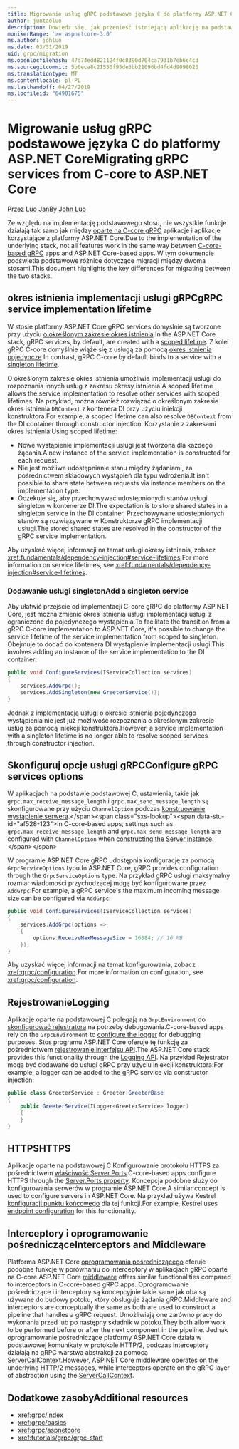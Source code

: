 ```yaml
---
title: Migrowanie usług gRPC podstawowe języka C do platformy ASP.NET Core
author: juntaoluo
description: Dowiedz się, jak przenieść istniejącą aplikację na podstawie gRPC podstawowe języka C do uruchamiania na szczycie stosu platformy ASP.NET Core.
monikerRange: '>= aspnetcore-3.0'
ms.author: johluo
ms.date: 03/31/2019
uid: grpc/migration
ms.openlocfilehash: 47d74edd821124f0c8390d704ca7931b7eb6c4cd
ms.sourcegitcommit: 5b0eca8c21550f95de3bb21096bd4fd4d9098026
ms.translationtype: MT
ms.contentlocale: pl-PL
ms.lasthandoff: 04/27/2019
ms.locfileid: "64901675"
---
```

# <a name="migrating-grpc-services-from-c-core-to-aspnet-core"></a><span data-ttu-id="af528-103">Migrowanie usług gRPC podstawowe języka C do platformy ASP.NET Core</span><span class="sxs-lookup"><span data-stu-id="af528-103">Migrating gRPC services from C-core to ASP.NET Core</span></span>

<span data-ttu-id="af528-104">Przez [Luo Jan](https://github.com/juntaoluo)</span><span class="sxs-lookup"><span data-stu-id="af528-104">By [John Luo](https://github.com/juntaoluo)</span></span>

<span data-ttu-id="af528-105">Ze względu na implementację podstawowego stosu, nie wszystkie funkcje działają tak samo jak między [oparte na C-core gRPC](https://grpc.io/blog/grpc-stacks) aplikacje i aplikacje korzystające z platformy ASP.NET Core.</span><span class="sxs-lookup"><span data-stu-id="af528-105">Due to the implementation of the underlying stack, not all features work in the same way between [C-core-based gRPC](https://grpc.io/blog/grpc-stacks) apps and ASP.NET Core-based apps.</span></span> <span data-ttu-id="af528-106">W tym dokumencie podświetla podstawowe różnice dotyczące migracji między dwoma stosami.</span><span class="sxs-lookup"><span data-stu-id="af528-106">This document highlights the key differences for migrating between the two stacks.</span></span>

## <a name="grpc-service-implementation-lifetime"></a><span data-ttu-id="af528-107">okres istnienia implementacji usługi gRPC</span><span class="sxs-lookup"><span data-stu-id="af528-107">gRPC service implementation lifetime</span></span>

<span data-ttu-id="af528-108">W stosie platformy ASP.NET Core gRPC services domyślnie są tworzone przy użyciu [o określonym zakresie okres istnienia](xref:fundamentals/dependency-injection#service-lifetimes).</span><span class="sxs-lookup"><span data-stu-id="af528-108">In the ASP.NET Core stack, gRPC services, by default, are created with a [scoped lifetime](xref:fundamentals/dependency-injection#service-lifetimes).</span></span> <span data-ttu-id="af528-109">Z kolei gRPC C-core domyślnie wiąże się z usługą za pomocą [okres istnienia pojedyncze](xref:fundamentals/dependency-injection#service-lifetimes).</span><span class="sxs-lookup"><span data-stu-id="af528-109">In contrast, gRPC C-core by default binds to a service with a [singleton lifetime](xref:fundamentals/dependency-injection#service-lifetimes).</span></span>

<span data-ttu-id="af528-110">O określonym zakresie okres istnienia umożliwia implementacji usługi do rozpoznania innych usług z zakresu okresy istnienia.</span><span class="sxs-lookup"><span data-stu-id="af528-110">A scoped lifetime allows the service implementation to resolve other services with scoped lifetimes.</span></span> <span data-ttu-id="af528-111">Na przykład, można również rozwiązać o określonym zakresie okres istnienia `DBContext` z kontenera DI przy użyciu iniekcji konstruktora.</span><span class="sxs-lookup"><span data-stu-id="af528-111">For example, a scoped lifetime can also resolve `DBContext` from the DI container through constructor injection.</span></span> <span data-ttu-id="af528-112">Korzystanie z zakresami okres istnienia:</span><span class="sxs-lookup"><span data-stu-id="af528-112">Using scoped lifetime:</span></span>

* <span data-ttu-id="af528-113">Nowe wystąpienie implementacji usługi jest tworzona dla każdego żądania.</span><span class="sxs-lookup"><span data-stu-id="af528-113">A new instance of the service implementation is constructed for each request.</span></span>
* <span data-ttu-id="af528-114">Nie jest możliwe udostępnianie stanu między żądaniami, za pośrednictwem składowych wystąpień dla typu wdrożenia.</span><span class="sxs-lookup"><span data-stu-id="af528-114">It isn't possible to share state between requests via instance members on the implementation type.</span></span>
* <span data-ttu-id="af528-115">Oczekuje się, aby przechowywać udostępnionych stanów usługi singleton w kontenerze DI.</span><span class="sxs-lookup"><span data-stu-id="af528-115">The expectation is to store shared states in a singleton service in the DI container.</span></span> <span data-ttu-id="af528-116">Przechowywane udostępnionych stanów są rozwiązywane w Konstruktorze gRPC implementacji usługi.</span><span class="sxs-lookup"><span data-stu-id="af528-116">The stored shared states are resolved in the constructor of the gRPC service implementation.</span></span>

<span data-ttu-id="af528-117">Aby uzyskać więcej informacji na temat usługi okresy istnienia, zobacz <xref:fundamentals/dependency-injection#service-lifetimes>.</span><span class="sxs-lookup"><span data-stu-id="af528-117">For more information on service lifetimes, see <xref:fundamentals/dependency-injection#service-lifetimes>.</span></span>

### <a name="add-a-singleton-service"></a><span data-ttu-id="af528-118">Dodawanie usługi singleton</span><span class="sxs-lookup"><span data-stu-id="af528-118">Add a singleton service</span></span>

<span data-ttu-id="af528-119">Aby ułatwić przejście od implementacji C-core gRPC do platformy ASP.NET Core, jest można zmienić okres istnienia usługi implementacji usługi z ograniczone do pojedynczego wystąpienia.</span><span class="sxs-lookup"><span data-stu-id="af528-119">To facilitate the transition from a gRPC C-core implementation to ASP.NET Core, it's possible to change the service lifetime of the service implementation from scoped to singleton.</span></span> <span data-ttu-id="af528-120">Obejmuje to dodać do kontenera DI wystąpienie implementacji usługi:</span><span class="sxs-lookup"><span data-stu-id="af528-120">This involves adding an instance of the service implementation to the DI container:</span></span>

```csharp
public void ConfigureServices(IServiceCollection services)
{
    services.AddGrpc();
    services.AddSingleton(new GreeterService());
}
```

<span data-ttu-id="af528-121">Jednak z implementacją usługi o okresie istnienia pojedynczego wystąpienia nie jest już możliwość rozpoznania o określonym zakresie usług za pomocą iniekcji konstruktora.</span><span class="sxs-lookup"><span data-stu-id="af528-121">However, a service implementation with a singleton lifetime is no longer able to resolve scoped services through constructor injection.</span></span>

## <a name="configure-grpc-services-options"></a><span data-ttu-id="af528-122">Skonfiguruj opcje usługi gRPC</span><span class="sxs-lookup"><span data-stu-id="af528-122">Configure gRPC services options</span></span>

<span data-ttu-id="af528-123">W aplikacjach na podstawie podstawowej C, ustawienia, takie jak `grpc.max_receive_message_length` i `grpc.max_send_message_length` są skonfigurowane przy użyciu `ChannelOption` podczas [konstruowanie wystąpienie serwera](https://grpc.io/grpc/csharp/api/Grpc.Core.Server.html#Grpc_Core_Server__ctor_System_Collections_Generic_IEnumerable_Grpc_Core_ChannelOption__).</span><span class="sxs-lookup"><span data-stu-id="af528-123">In C-core-based apps, settings such as `grpc.max_receive_message_length` and `grpc.max_send_message_length` are configured with `ChannelOption` when [constructing the Server instance](https://grpc.io/grpc/csharp/api/Grpc.Core.Server.html#Grpc_Core_Server__ctor_System_Collections_Generic_IEnumerable_Grpc_Core_ChannelOption__).</span></span>

<span data-ttu-id="af528-124">W programie ASP.NET Core gRPC udostępnia konfigurację za pomocą `GrpcServiceOptions` typu.</span><span class="sxs-lookup"><span data-stu-id="af528-124">In ASP.NET Core, gRPC provides configuration through the `GrpcServiceOptions` type.</span></span> <span data-ttu-id="af528-125">Na przykład gRPC usługi maksymalny rozmiar wiadomości przychodzącej mogą być konfigurowane przez `AddGrpc`:</span><span class="sxs-lookup"><span data-stu-id="af528-125">For example, a gRPC service's the maximum incoming message size can be configured via `AddGrpc`:</span></span>

```csharp
public void ConfigureServices(IServiceCollection services)
{
    services.AddGrpc(options =>
    {
        options.ReceiveMaxMessageSize = 16384; // 16 MB
    });
}
```

<span data-ttu-id="af528-126">Aby uzyskać więcej informacji na temat konfigurowania, zobacz <xref:grpc/configuration>.</span><span class="sxs-lookup"><span data-stu-id="af528-126">For more information on configuration, see <xref:grpc/configuration>.</span></span>

## <a name="logging"></a><span data-ttu-id="af528-127">Rejestrowanie</span><span class="sxs-lookup"><span data-stu-id="af528-127">Logging</span></span>

<span data-ttu-id="af528-128">Aplikacje oparte na podstawowej C polegają na `GrpcEnvironment` do [skonfigurować rejestratora](https://grpc.io/grpc/csharp/api/Grpc.Core.GrpcEnvironment.html?q=size#Grpc_Core_GrpcEnvironment_SetLogger_Grpc_Core_Logging_ILogger_) na potrzeby debugowania.</span><span class="sxs-lookup"><span data-stu-id="af528-128">C-core-based apps rely on the `GrpcEnvironment` to [configure the logger](https://grpc.io/grpc/csharp/api/Grpc.Core.GrpcEnvironment.html?q=size#Grpc_Core_GrpcEnvironment_SetLogger_Grpc_Core_Logging_ILogger_) for debugging purposes.</span></span> <span data-ttu-id="af528-129">Stos programu ASP.NET Core oferuje tę funkcję za pośrednictwem [rejestrowanie interfejsu API](xref:fundamentals/logging/index).</span><span class="sxs-lookup"><span data-stu-id="af528-129">The ASP.NET Core stack provides this functionality through the [Logging API](xref:fundamentals/logging/index).</span></span> <span data-ttu-id="af528-130">Na przykład Rejestrator mogą być dodawane do usługi gRPC przy użyciu iniekcji konstruktora:</span><span class="sxs-lookup"><span data-stu-id="af528-130">For example, a logger can be added to the gRPC service via constructor injection:</span></span>

```csharp
public class GreeterService : Greeter.GreeterBase
{
    public GreeterService(ILogger<GreeterService> logger)
    {
    }
}
```

## <a name="https"></a><span data-ttu-id="af528-131">HTTPS</span><span class="sxs-lookup"><span data-stu-id="af528-131">HTTPS</span></span>

<span data-ttu-id="af528-132">Aplikacje oparte na podstawowej C Konfigurowanie protokołu HTTPS za pośrednictwem [właściwość Server.Ports](https://grpc.io/grpc/csharp/api/Grpc.Core.Server.html#Grpc_Core_Server_Ports).</span><span class="sxs-lookup"><span data-stu-id="af528-132">C-core-based apps configure HTTPS through the [Server.Ports property](https://grpc.io/grpc/csharp/api/Grpc.Core.Server.html#Grpc_Core_Server_Ports).</span></span> <span data-ttu-id="af528-133">Koncepcja podobne służy do konfigurowania serwerów w programie ASP.NET Core.</span><span class="sxs-lookup"><span data-stu-id="af528-133">A similar concept is used to configure servers in ASP.NET Core.</span></span> <span data-ttu-id="af528-134">Na przykład używa Kestrel [konfiguracji punktu końcowego](xref:fundamentals/servers/kestrel#endpoint-configuration) dla tej funkcji.</span><span class="sxs-lookup"><span data-stu-id="af528-134">For example, Kestrel uses [endpoint configuration](xref:fundamentals/servers/kestrel#endpoint-configuration) for this functionality.</span></span>

## <a name="interceptors-and-middleware"></a><span data-ttu-id="af528-135">Interceptory i oprogramowanie pośredniczące</span><span class="sxs-lookup"><span data-stu-id="af528-135">Interceptors and Middleware</span></span>

<span data-ttu-id="af528-136">Platforma ASP.NET Core [oprogramowania pośredniczącego](xref:fundamentals/middleware/index) oferuje podobne funkcje w porównaniu do interceptory w aplikacjach gRPC oparte na C-core.</span><span class="sxs-lookup"><span data-stu-id="af528-136">ASP.NET Core [middleware](xref:fundamentals/middleware/index) offers similar functionalities compared to interceptors in C-core-based gRPC apps.</span></span> <span data-ttu-id="af528-137">Oprogramowanie pośredniczące i interceptory są koncepcyjnie takie same jak oba są używane do budowy potoku, który obsługuje żądania gRPC.</span><span class="sxs-lookup"><span data-stu-id="af528-137">Middleware and interceptors are conceptually the same as both are used to construct a pipeline that handles a gRPC request.</span></span> <span data-ttu-id="af528-138">Umożliwiają one zarówno pracy do wykonania przed lub po następny składnik w potoku.</span><span class="sxs-lookup"><span data-stu-id="af528-138">They both allow work to be performed before or after the next component in the pipeline.</span></span> <span data-ttu-id="af528-139">Jednak oprogramowanie pośredniczące platformy ASP.NET Core działa w podstawowej komunikaty w protokole HTTP/2, podczas interceptory działają na gRPC warstwa abstrakcji za pomocą [ServerCallContext](https://grpc.io/grpc/csharp/api/Grpc.Core.ServerCallContext.html).</span><span class="sxs-lookup"><span data-stu-id="af528-139">However, ASP.NET Core middleware operates on the underlying HTTP/2 messages, while interceptors operate on the gRPC layer of abstraction using the [ServerCallContext](https://grpc.io/grpc/csharp/api/Grpc.Core.ServerCallContext.html).</span></span>

## <a name="additional-resources"></a><span data-ttu-id="af528-140">Dodatkowe zasoby</span><span class="sxs-lookup"><span data-stu-id="af528-140">Additional resources</span></span>

* <xref:grpc/index>
* <xref:grpc/basics>
* <xref:grpc/aspnetcore>
* <xref:tutorials/grpc/grpc-start>
